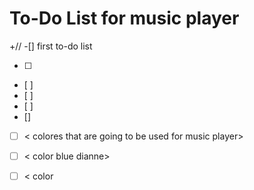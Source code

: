 # To-Do List for music player
+//
-[] first to-do list
- [ ] <Make a button>
- [ ]<make  play> 
- [ ]<make pause> 
- [ ]<Make forward>
- []<make rewind>
- [ ] < colores that are going to be used for music player>
- [ ] < color blue dianne>
- [ ] < color 

